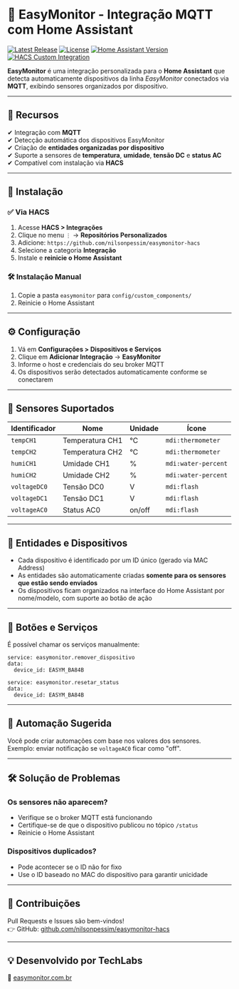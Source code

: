 # 🚀 EasyMonitor - Integração MQTT com Home Assistant

[![Latest Release](https://img.shields.io/github/v/release/nilsonpessim/easymonitor-hacs?style=for-the-badge)](https://github.com/nilsonpessim/easymonitor-hacs/releases)
[![License](https://img.shields.io/github/license/nilsonpessim/easymonitor-hacs?style=for-the-badge)](LICENSE)
[![Home Assistant Version](https://img.shields.io/badge/Home%20Assistant-2023.1.0%2B-blue?style=for-the-badge)](https://www.home-assistant.io/)
[![HACS Custom Integration](https://img.shields.io/badge/HACS-Custom%20Integration-orange?style=for-the-badge)](https://hacs.xyz/)

**EasyMonitor** é uma integração personalizada para o **Home Assistant** que detecta automaticamente dispositivos da linha *EasyMonitor* conectados via **MQTT**, exibindo sensores organizados por dispositivo.

---

## 📌 Recursos

✔ Integração com **MQTT**  
✔ Detecção automática dos dispositivos EasyMonitor  
✔ Criação de **entidades organizadas por dispositivo**  
✔ Suporte a sensores de **temperatura**, **umidade**, **tensão DC** e **status AC**   
✔ Compatível com instalação via **HACS**

---

## 🔧 Instalação

### ✅ Via HACS

1. Acesse **HACS > Integrações**
2. Clique no menu `⋮` → **Repositórios Personalizados**
3. Adicione: `https://github.com/nilsonpessim/easymonitor-hacs`
4. Selecione a categoria **Integração**
5. Instale e **reinicie o Home Assistant**

### 🛠️ Instalação Manual

1. Copie a pasta `easymonitor` para `config/custom_components/`
2. Reinicie o Home Assistant

---

## ⚙ Configuração

1. Vá em **Configurações > Dispositivos e Serviços**
2. Clique em **Adicionar Integração** → **EasyMonitor**
3. Informe o host e credenciais do seu broker MQTT
4. Os dispositivos serão detectados automaticamente conforme se conectarem

---

## 📡 Sensores Suportados

| Identificador  | Nome                | Unidade | Ícone                |
|----------------|---------------------|---------|----------------------|
| `tempCH1`      | Temperatura CH1     | °C      | `mdi:thermometer`    |
| `tempCH2`      | Temperatura CH2     | °C      | `mdi:thermometer`    |
| `humiCH1`      | Umidade CH1         | %       | `mdi:water-percent`  |
| `humiCH2`      | Umidade CH2         | %       | `mdi:water-percent`  |
| `voltageDC0`   | Tensão DC0          | V       | `mdi:flash`          |
| `voltageDC1`   | Tensão DC1          | V       | `mdi:flash`          |
| `voltageAC0`   | Status AC0          | on/off  | `mdi:flash`          |

---

## 🧭 Entidades e Dispositivos

- Cada dispositivo é identificado por um ID único (gerado via MAC Address)
- As entidades são automaticamente criadas **somente para os sensores que estão sendo enviados**
- Os dispositivos ficam organizados na interface do Home Assistant por nome/modelo, com suporte ao botão de ação

---

## 🧩 Botões e Serviços

É possível chamar os serviços manualmente:

```
service: easymonitor.remover_dispositivo
data:
  device_id: EASYM_BA84B
```

```
service: easymonitor.resetar_status
data:
  device_id: EASYM_BA84B
```

---

## 🔄 Automação Sugerida

Você pode criar automações com base nos valores dos sensores.  
Exemplo: enviar notificação se `voltageAC0` ficar como "off".

---

## 🛠️ Solução de Problemas

### Os sensores não aparecem?
- Verifique se o broker MQTT está funcionando
- Certifique-se de que o dispositivo publicou no tópico `/status`
- Reinicie o Home Assistant

### Dispositivos duplicados?
- Pode acontecer se o ID não for fixo
- Use o ID baseado no MAC do dispositivo para garantir unicidade

---

## 🤝 Contribuições

Pull Requests e Issues são bem-vindos!  
👉 GitHub: [github.com/nilsonpessim/easymonitor-hacs](https://github.com/nilsonpessim/easymonitor-hacs)

---

## 💡 Desenvolvido por **TechLabs**  
🔗 [easymonitor.com.br](https://easymonitor.com.br)
